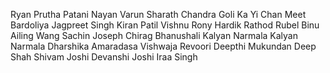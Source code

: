 Ryan
Prutha Patani
Nayan
Varun
Sharath Chandra Goli
Ka Yi Chan
Meet Bardoliya
Jagpreet Singh
Kiran Patil
Vishnu
Rony
Hardik Rathod
Rubel Binu
Ailing Wang
Sachin Joseph
Chirag Bhanushali
Kalyan Narmala
Kalyan Narmala
Dharshika Amaradasa
Vishwaja Revoori
Deepthi Mukundan
Deep Shah
Shivam Joshi
Devanshi Joshi 
Iraa Singh

